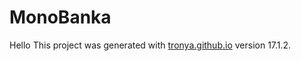 # MonoBanka

Hello
This project was generated with [tronya.github.io](https://tronya.github.io) version 17.1.2.